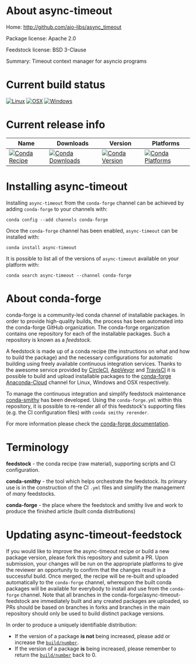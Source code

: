About async-timeout
===================

Home: http://github.com/aio-libs/async_timeout

Package license: Apache 2.0

Feedstock license: BSD 3-Clause

Summary: Timeout context manager for asyncio programs



Current build status
====================

[![Linux](https://img.shields.io/circleci/project/github/conda-forge/async-timeout-feedstock/master.svg?label=Linux)](https://circleci.com/gh/conda-forge/async-timeout-feedstock)
[![OSX](https://img.shields.io/travis/conda-forge/async-timeout-feedstock/master.svg?label=macOS)](https://travis-ci.org/conda-forge/async-timeout-feedstock)
[![Windows](https://img.shields.io/appveyor/ci/conda-forge/async-timeout-feedstock/master.svg?label=Windows)](https://ci.appveyor.com/project/conda-forge/async-timeout-feedstock/branch/master)

Current release info
====================

| Name | Downloads | Version | Platforms |
| --- | --- | --- | --- |
| [![Conda Recipe](https://img.shields.io/badge/recipe-async--timeout-green.svg)](https://anaconda.org/conda-forge/async-timeout) | [![Conda Downloads](https://img.shields.io/conda/dn/conda-forge/async-timeout.svg)](https://anaconda.org/conda-forge/async-timeout) | [![Conda Version](https://img.shields.io/conda/vn/conda-forge/async-timeout.svg)](https://anaconda.org/conda-forge/async-timeout) | [![Conda Platforms](https://img.shields.io/conda/pn/conda-forge/async-timeout.svg)](https://anaconda.org/conda-forge/async-timeout) |

Installing async-timeout
========================

Installing `async-timeout` from the `conda-forge` channel can be achieved by adding `conda-forge` to your channels with:

```
conda config --add channels conda-forge
```

Once the `conda-forge` channel has been enabled, `async-timeout` can be installed with:

```
conda install async-timeout
```

It is possible to list all of the versions of `async-timeout` available on your platform with:

```
conda search async-timeout --channel conda-forge
```


About conda-forge
=================

conda-forge is a community-led conda channel of installable packages.
In order to provide high-quality builds, the process has been automated into the
conda-forge GitHub organization. The conda-forge organization contains one repository
for each of the installable packages. Such a repository is known as a *feedstock*.

A feedstock is made up of a conda recipe (the instructions on what and how to build
the package) and the necessary configurations for automatic building using freely
available continuous integration services. Thanks to the awesome service provided by
[CircleCI](https://circleci.com/), [AppVeyor](http://www.appveyor.com/)
and [TravisCI](https://travis-ci.org/) it is possible to build and upload installable
packages to the [conda-forge](https://anaconda.org/conda-forge)
[Anaconda-Cloud](http://docs.anaconda.org/) channel for Linux, Windows and OSX respectively.

To manage the continuous integration and simplify feedstock maintenance
[conda-smithy](http://github.com/conda-forge/conda-smithy) has been developed.
Using the ``conda-forge.yml`` within this repository, it is possible to re-render all of
this feedstock's supporting files (e.g. the CI configuration files) with ``conda smithy rerender``.

For more information please check the [conda-forge documentation](https://conda-forge.org/docs/).

Terminology
===========

**feedstock** - the conda recipe (raw material), supporting scripts and CI configuration.

**conda-smithy** - the tool which helps orchestrate the feedstock.
                   Its primary use is in the construction of the CI ``.yml`` files
                   and simplify the management of *many* feedstocks.

**conda-forge** - the place where the feedstock and smithy live and work to
                  produce the finished article (built conda distributions)


Updating async-timeout-feedstock
================================

If you would like to improve the async-timeout recipe or build a new
package version, please fork this repository and submit a PR. Upon submission,
your changes will be run on the appropriate platforms to give the reviewer an
opportunity to confirm that the changes result in a successful build. Once
merged, the recipe will be re-built and uploaded automatically to the
`conda-forge` channel, whereupon the built conda packages will be available for
everybody to install and use from the `conda-forge` channel.
Note that all branches in the conda-forge/async-timeout-feedstock are
immediately built and any created packages are uploaded, so PRs should be based
on branches in forks and branches in the main repository should only be used to
build distinct package versions.

In order to produce a uniquely identifiable distribution:
 * If the version of a package **is not** being increased, please add or increase
   the [``build/number``](http://conda.pydata.org/docs/building/meta-yaml.html#build-number-and-string).
 * If the version of a package **is** being increased, please remember to return
   the [``build/number``](http://conda.pydata.org/docs/building/meta-yaml.html#build-number-and-string)
   back to 0.